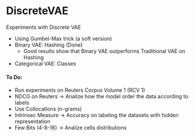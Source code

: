 # DiscreteVAE
Experiments with Discrete VAE

* Using Gumbel-Max trick (a soft version)
* Binary VAE: Hashing (Done)
	* Good results show that Binary VAE outperforms Traditional VAE on Hashing
* Categorical VAE: Classes


#### To Do:
* Run experiments on Reuters Corpus Volume 1 (RCV 1)
* NDCG on Reuters -> Analize how the model order the data according to labels
* Use Collocations (n-grams)
* Intrinsec Measure -> Accuracy on labeling the datasets with hidden representation
* Few Bits (4-8-16) -> Analize cells distributions
